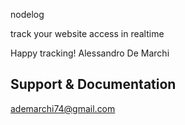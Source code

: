 nodelog

track your website access in realtime

Happy tracking!
Alessandro De Marchi

## Support & Documentation

ademarchi74@gmail.com

